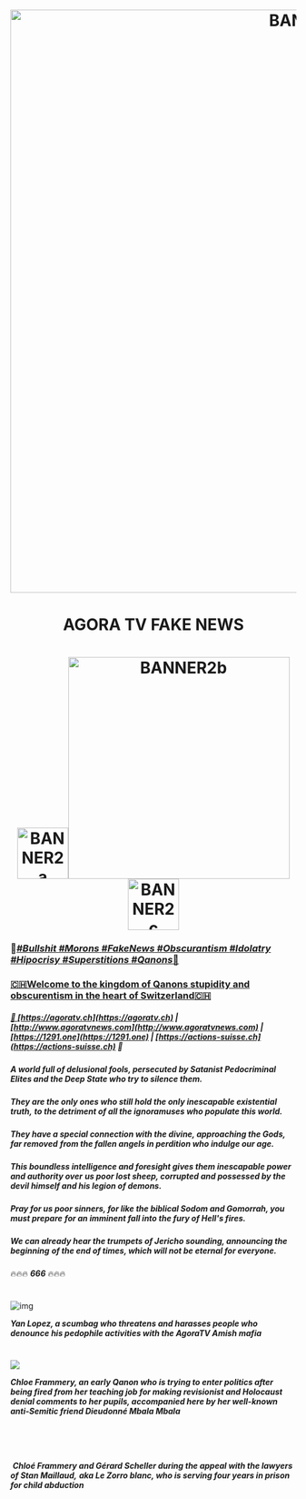 <h1 align="center"><img alt="BANNER1" src="https://i.imgur.com/QWJjV0Q.png" width="1025" />
<h1 align="center">AGORA TV FAKE NEWS</h1>
<h1 align="center"><img alt="BANNER2a" src="https://i.imgur.com/MKGLlNT.png" width="90" /><img alt="BANNER2b" src="https://i.imgur.com/omoNRpC.png" width="390" /><img alt="BANNER2c" src="https://i.imgur.com/MKGLlNT.png" width="90" </h1>

<h3>💩<a href="http://creationbodo.free.fr/agoratv"><i>#Bullshit</i> <a href="http://creationbodo.free.fr/agoratv"><i>#Morons</i> <a href="http://creationbodo.free.fr/agoratv"><i>#FakeNews</i> <a href="http://creationbodo.free.fr/agoratv"><i>#Obscurantism</i> <a href="http://creationbodo.free.fr/agoratv"><i>#Idolatry</i> <a href="http://creationbodo.free.fr/agoratv"><i>#Hipocrisy</i> <a href="http://creationbodo.free.fr/agoratv"><i>#Superstitions</i> <a href="http://creationbodo.free.fr/agoratv"><i>#Qanons</i>💩</h3>


### 🇨🇭**Welcome to the kingdom of Qanons stupidity and obscurentism in the heart of Switzerland**🇨🇭
##### 🤮 *[https://agoratv.ch](https://agoratv.ch) | [http://www.agoratvnews.com](http://www.agoratvnews.com) | [https://1291.one](https://1291.one) | [https://actions-suisse.ch](https://actions-suisse.ch)* 🤮


***A world full of delusional fools, persecuted by Satanist Pedocriminal*** 
***Elites and the Deep State who try to silence them.***
###
***They are the only ones who still hold the only inescapable existential truth,***
***to the detriment of all the ignoramuses who populate this world.***
###
***They have a special connection with the divine, approaching the Gods, far removed***
***from the fallen angels in perdition who indulge our age.***
###
***This boundless intelligence and foresight gives them inescapable power and authority over***
***us poor lost sheep, corrupted and possessed by the devil himself and his legion of demons.***
###
***Pray for us poor sinners, for like the biblical Sodom and Gomorrah, you must prepare***
***for an imminent fall into the fury of Hell's fires.***
###
***We can already hear the trumpets of Jericho sounding, announcing the beginning***
***of the end of times, which will not be eternal for everyone.*** 
###
🔥🔥🔥   ***666***   🔥🔥🔥

#

![img](https://media.giphy.com/media/EnzJLxbJKWf0I597QJ/giphy.gif)

***Yan Lopez, a scumbag who threatens and harasses people who denounce his pedophile activities with the AgoraTV Amish mafia***
#

![](https://i.imgur.com/U3KIRfE.png)

***Chloe Frammery, an early Qanon who is trying to enter politics after being fired from her teaching job for making revisionist and Holocaust denial comments to her pupils, accompanied here by her well-known anti-Semitic friend Dieudonné Mbala Mbala***

#

![]()

#

![]()
***Chloé Frammery and Gérard Scheller during the appeal with the lawyers of Stan Maillaud,***
***aka Le Zorro blanc, who is serving four years in prison for child abduction***
